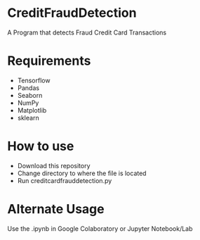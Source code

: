 # CreditFraudDetection
A Program that detects Fraud Credit Card Transactions

# Requirements
* Tensorflow
* Pandas
* Seaborn
* NumPy
* Matplotlib
* sklearn

# How to use
* Download this repository
* Change directory to where the file is located
* Run creditcardfrauddetection.py

# Alternate Usage
Use the .ipynb in Google Colaboratory or Jupyter Notebook/Lab
